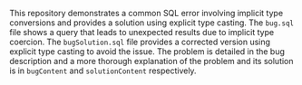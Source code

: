 This repository demonstrates a common SQL error involving implicit type conversions and provides a solution using explicit type casting. The `bug.sql` file shows a query that leads to unexpected results due to implicit type coercion. The `bugSolution.sql` file provides a corrected version using explicit type casting to avoid the issue. The problem is detailed in the bug description and a more thorough explanation of the problem and its solution is in `bugContent` and `solutionContent` respectively.